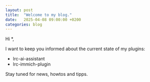 ```yaml
---
layout: post
title:  "Welcome to my blog."
date:   2025-04-08 09:00:00 +0200
categories: blog
---
```

Hi *,

I want to keep you informed about the current state of my plugins:
* lrc-ai-assistant
* lrc-immich-plugin

Stay tuned for news, howtos and tipps.